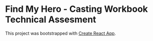 # Find My Hero - Casting Workbook Technical Assesment

This project was bootstrapped with [Create React App](https://github.com/facebook/create-react-app).

